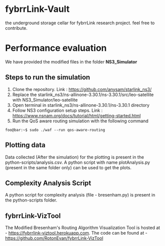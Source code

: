 # fybrrLink-Vault
the underground storage cellar for fybrrLink research project. feel free to contribute.

# Performance evaluation
We have provided the modified files in the folder **NS3_Simulator**

## Steps to run the simulation
  1. Clone the repository. Link : https://github.com/anysam/starlink_ns3/
  2. Replace the starlink_ns3/ns-allinone-3.30.1/ns-3.30.1/src/leo-satellite with NS3_Simulator/leo-satellite
  3. Open terminal in starlink_ns3/ns-allinone-3.30.1/ns-3.30.1 directory
  4. Follow NS3 configuration setup steps. Link : https://www.nsnam.org/docs/tutorial/html/getting-started.html
  5. Run the QoS aware routing simulation with the following command
  ```console
  foo@bar:~$ sudo ./waf --run qos-aware-routing
  ```
  
## Plotting data
Data collected (After the simulation) for the plotting is present in the python-scripts/analysis.csv. A python script with name plotAnalysis.py (present in the same folder only) can be used to get the plots.   

## Complexity Analysis Script
A python script for complexity analysis (file - bresenham.py) is present in the python-scripts folder.

## fybrrLink-VizTool
The Modified Bresenham's Routing Algorithm Visualization Tool is hosted at - https://fybrrlink-viztool.herokuapp.com. The code can be found at - https://github.com/RotonEvan/fybrrLink-VizTool
